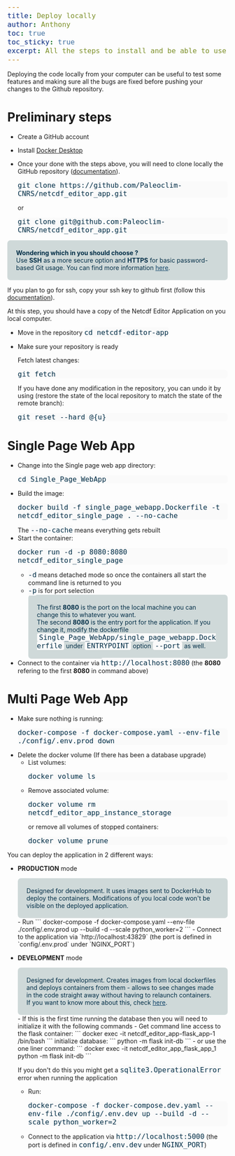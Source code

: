 ```yaml
---
title: Deploy locally
author: Anthony
toc: true
toc_sticky: true
excerpt: All the steps to install and be able to use the application locally
---
```


<style>
    .initial-content div {border-radius: 10px; margin-bottom: 15px;}
    pre {background-color:#fafafa; border-radius: 7px;}
    code {background-color:#fafafa; color:#002d46; font-size:medium; padding: 2px 0px; border-radius: 4px;}
    img {border-radius: 10px;}
    div pre {margin:0px;}

    .general {background-color:#f9f9f9; padding: 15px; color:#002d46;}
    .error {background-color:#ff4816; color:#ffffff; padding: 20px; border-radius: 7px;}
    .light-info {background-color:#cfd9d9; color:#002d46; border-radius: 7px; padding: 20px;}
    .section {background-color:#4b78a1;padding: 15px;}
    .sub-section {background-color:#b9bdbd;padding: 3px 0px;}

    .alert-info {background-color:#a4d7ec; color:#002d46; padding: 20px}
    .alert-warning {background-color:#f3c778; color:#002d46; padding: 20px}
    .alert-success { padding: 20px}

    .alert-warning code, .alert-info code, .light-info code, .alert-success code, .error code {padding:0px 5px;}
    .alert-info a {color:#245b9c}
    .alert-info a:hover {color:#1c4576}
    .alert-info a:active {color:#472197}
    .light-info a {color:#0d4268}
    .light-info a:hover {color:#13629b}
    .light-info a:active {color:#472197}
    .alert-warning a {color:#815518}
    .alert-warning a:hover {color:#37240a}
    .alert-warning a:active {color:#472197}
</style>

Deploying the code locally from your computer can be useful to test some features and making sure all the bugs are fixed before pushing your changes to the Github repository.

# Preliminary steps

- Create a GitHub account 
- Install [Docker Desktop](https://docs.docker.com/desktop/)

- Once your done with the steps above, you will need to clone locally the GitHub repository ([documentation](https://docs.github.com/en/repositories/creating-and-managing-repositories/cloning-a-repository)). 
   ```
   git clone https://github.com/Paleoclim-CNRS/netcdf_editor_app.git
   ```
   or
   ```
   git clone git@github.com:Paleoclim-CNRS/netcdf_editor_app.git
   ```

<div class="alert light-info">
  <b>Wondering which in you should choose ?</b><br>
  Use <b>SSH</b> as a more secure option and <b>HTTPS</b> for basic password-based Git usage.
  You can find more information <a href="https://docs.github.com/en/get-started/getting-started-with-git/about-remote-repositories">here</a>.
</div>
   

   If you plan to go for ssh, copy your ssh key to github first (follow this [documentation](https://docs.github.com/en/authentication/connecting-to-github-with-ssh/adding-a-new-ssh-key-to-your-github-account)).

   At this step, you should have a copy of the Netcdf Editor Application on you local computer.

- Move in the repository `cd netcdf-editor-app`

- Make sure your repository is ready

  Fetch latest changes:
  ```
  git fetch
  ```
  If you have done any modification in the repository, you can undo it by using (restore the state of the local repository to match the state of the remote branch):
  ```
  git reset --hard @{u}
  ```

# Single Page Web App

- Change into the Single page web app directory: 
  ```
  cd Single_Page_WebApp
  ```
- Build the image:
  ```
  docker build -f single_page_webapp.Dockerfile -t netcdf_editor_single_page . --no-cache
  ```
  The `--no-cache` means everything gets rebuilt
- Start the container:
  ```
  docker run -d -p 8080:8080 netcdf_editor_single_page 
  ```
  - `-d` means detached mode so once the containers all start the command line is returned to you
  - `-p` is for port selection
    <div class="alert light-info">
    The first <b>8080</b> is the port on the local machine you can change this to whatever you want.<br>
    The second <b>8080</b> is the entry port for the application. If you change it, modify the dockerfile <code>Single_Page_WebApp/single_page_webapp.Dockerfile</code> under <code>ENTRYPOINT</code> option <code>--port</code> as well.
- Connect to the container via `http://localhost:8080` (the **8080** refering to the first **8080** in command above)

# Multi Page Web App

- Make sure nothing is running:
  ```
  docker-compose -f docker-compose.yaml --env-file ./config/.env.prod down
  ```
- Delete the docker volume (If there has been a database upgrade)
  - List volumes:
    ```
    docker volume ls 
    ```
  - Remove associated volume:
    ```
    docker volume rm netcdf_editor_app_instance_storage
    ```
    or remove all volumes of stopped containers:
    ```
    docker volume prune
    ```

You can deploy the application in 2 different ways:

- **PRODUCTION** mode
  <div class='alert light-info'>
    Designed for development. It uses images sent to DockerHub to deploy the containers. Modifications of you local code won't be visible on the deployed application.
  </div>
  - Run
    ```
    docker-compose -f docker-compose.yaml --env-file ./config/.env.prod up --build -d --scale python_worker=2
    ```
  - Connect to the application via `http://localhost:43829` (the port is defined in `config/.env.prod` under `NGINX_PORT`)

- **DEVELOPMENT** mode 
  <div class='alert light-info'>
    Designed for development. Creates images from local dockerfiles and deploys containers from them - allows to see changes made in the code straight away without having to relaunch containers.<br>If you want to know more about this, check <a href="#use-development-containers">here</a>.
  </div>
  - If this is the first time running the database then you will need to initialize it with the following commands
    - Get command line access to the flask container:
      ```
      docker exec -it netcdf_editor_app-flask_app-1 /bin/bash
      ```
      initialize database:
      ```
      python -m flask init-db
      ``` 
    - or use the one liner command:
      ```
      docker exec -it netcdf_editor_app_flask_app_1 python -m flask init-db
      ```
    
    If you don't do this you might get a `sqlite3.OperationalError` error when running the application
  - Run:
    ```
    docker-compose -f docker-compose.dev.yaml --env-file ./config/.env.dev up --build -d --scale python_worker=2
    ```
  - Connect to the application via `http://localhost:5000` (the port is defined in `config/.env.dev` under `NGINX_PORT`)
